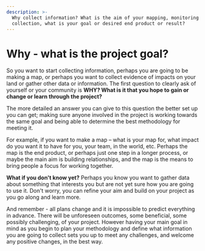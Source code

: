 ```yaml
---
description: >-
  Why collect information? What is the aim of your mapping, monitoring or data
  collection, what is your goal or desired end product or result?
---
```


# Why - what is the project goal?

So you want to start collecting information, perhaps you are going to be making a map, or perhaps you want to collect evidence of impacts on your land or gather other data or information. The first question to clearly ask of yourself or your community is **WHY? What is it that you hope to gain or change or learn through the project?** 

The more detailed an answer you can give to this question the better set up you can get; making sure anyone involved in the project is working towards the same goal and being able to determine the best methodology for meeting it.

For example, if you want to make a map – what is your map for, what impact do you want it to have for you, your team, in the world, etc. Perhaps the map is the end product, or perhaps just one step in a longer process, or maybe the main aim is building relationships, and the map is the means to bring people a focus for working together.

**What if you don't know yet?** Perhaps you know you want to gather data about something that interests you but are not yet sure how you are going to use it. Don't worry, you can refine your aim and build on your project as you go along and learn more.

And remember - all plans change and it is impossible to predict everything in advance. There will be unforeseen outcomes, some beneficial, some possibly challenging, of your project. However having your main goal in mind as you begin to plan your methodology and define what information you are going to collect sets you up to meet any challenges, and welcome any positive changes, in the best way.

